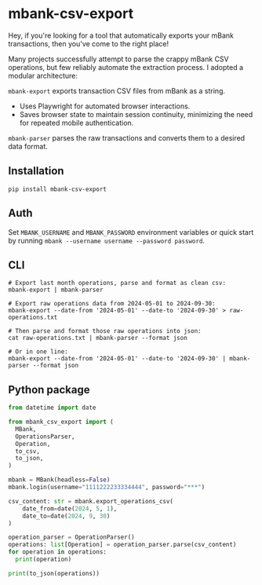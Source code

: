 # mbank-csv-export

Hey, if you're looking for a tool that automatically exports your mBank transactions, then you've come to the right place!

Many projects successfully attempt to parse the crappy mBank CSV operations, but few reliably automate the extraction process. 
I adopted a modular architecture:

`mbank-export` exports transaction CSV files from mBank as a string.
 - Uses Playwright for automated browser interactions.
 - Saves browser state to maintain session continuity, minimizing the need for repeated mobile authentication.

`mbank-parser` parses the raw transactions and converts them to a desired data format.

## Installation
```shell
pip install mbank-csv-export
```

## Auth
Set `MBANK_USERNAME` and `MBANK_PASSWORD` environment variables or quick start by running `mbank --username username --password password`.

## CLI
```shell
# Export last month operations, parse and format as clean csv:  
mbank-export | mbank-parser

# Export raw operations data from 2024-05-01 to 2024-09-30:  
mbank-export --date-from '2024-05-01' --date-to '2024-09-30' > raw-operations.txt

# Then parse and format those raw operations into json:  
cat raw-operations.txt | mbank-parser --format json

# Or in one line:  
mbank-export --date-from '2024-05-01' --date-to '2024-09-30' | mbank-parser --format json
```

## Python package
```python
from datetime import date

from mbank_csv_export import (
  MBank, 
  OperationsParser, 
  Operation, 
  to_csv, 
  to_json,
)

mbank = MBank(headless=False)
mbank.login(username="1111222233334444", password="***")

csv_content: str = mbank.export_operations_csv(
    date_from=date(2024, 5, 1), 
    date_to=date(2024, 9, 30)
)

operation_parser = OperationParser()
operations: list[Operation] = operation_parser.parse(csv_content)
for operation in operations:
  print(operation)

print(to_json(operations))
```








